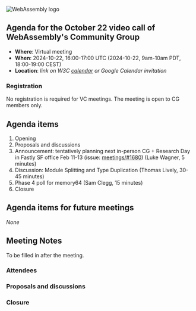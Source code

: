 ![WebAssembly logo](/images/WebAssembly.png)

## Agenda for the October 22 video call of WebAssembly's Community Group

- **Where**: Virtual meeting
- **When**: 2024-10-22, 16:00-17:00 UTC (2024-10-22, 9am-10am PDT, 18:00-19:00 CEST)
- **Location**: *link on W3C [calendar](https://www.w3.org/groups/cg/webassembly/calendar/) or Google Calendar invitation*

### Registration

No registration is required for VC meetings. The meeting is open to CG members only.

## Agenda items

1. Opening
1. Proposals and discussions
  1. Announcement: tentatively planning next in-person CG + Research Day in Fastly SF office Feb 11-13 (issue: [meetings/#1680](https://github.com/WebAssembly/meetings/issues/1680)) (Luke Wagner, 5 minutes)
  1. Discussion: Module Splitting and Type Duplication (Thomas Lively, 30-45 minutes)
  1. Phase 4 poll for memory64 (Sam Clegg, 15 minutes)
1. Closure

## Agenda items for future meetings

*None*

## Meeting Notes

To be filled in after the meeting.

### Attendees

### Proposals and discussions

### Closure

